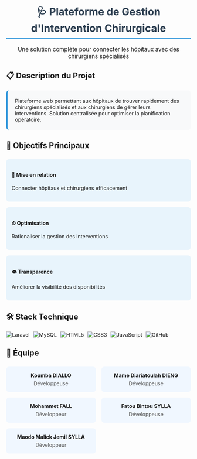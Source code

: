 <div align="center">
  <h1 style="color: #2c3e50; border-bottom: 2px solid #3498db; padding-bottom: 10px;">🩺 Plateforme de Gestion d'Intervention Chirurgicale</h1>
  <p style="font-size: 1.1em;">Une solution complète pour connecter les hôpitaux avec des chirurgiens spécialisés</p>
</div>

<h2>📋 Description du Projet</h2>
<div style="background-color: #f8f9fa; padding: 20px; border-radius: 8px; border-left: 4px solid #3498db; margin: 20px 0;">
  Plateforme web permettant aux hôpitaux de trouver rapidement des chirurgiens spécialisés et aux chirurgiens de gérer leurs interventions. Solution centralisée pour optimiser la planification opératoire.
</div>

<h2>🎯 Objectifs Principaux</h2>
<div style="display: grid; grid-template-columns: repeat(auto-fit, minmax(300px, 1fr)); gap: 15px; margin: 25px 0;">
  <div style="background: #e8f4fc; padding: 15px; border-radius: 8px;">
    <h4>🔗 Mise en relation</h4>
    <p>Connecter hôpitaux et chirurgiens efficacement</p>
  </div>
  <div style="background: #e8f4fc; padding: 15px; border-radius: 8px;">
    <h4>⏱ Optimisation</h4>
    <p>Rationaliser la gestion des interventions</p>
  </div>
  <div style="background: #e8f4fc; padding: 15px; border-radius: 8px;">
    <h4>👁 Transparence</h4>
    <p>Améliorer la visibilité des disponibilités</p>
  </div>
</div>

<h2> 🛠 Stack Technique</h2>
<div style="display: flex; flex-wrap: wrap; gap: 10px; margin: 20px 0;">
  <img src="https://img.shields.io/badge/Laravel-FF2D20?style=for-the-badge&logo=laravel&logoColor=white" alt="Laravel">
  <img src="https://img.shields.io/badge/MySQL-005C84?style=for-the-badge&logo=mysql&logoColor=white" alt="MySQL">
  <img src="https://img.shields.io/badge/HTML5-E34F26?style=for-the-badge&logo=html5&logoColor=white" alt="HTML5">
  <img src="https://img.shields.io/badge/CSS3-1572B6?style=for-the-badge&logo=css3&logoColor=white" alt="CSS3">
  <img src="https://img.shields.io/badge/JavaScript-323330?style=for-the-badge&logo=javascript&logoColor=F7DF1E" alt="JavaScript">
  <img src="https://img.shields.io/badge/GitHub-100000?style=for-the-badge&logo=github&logoColor=white" alt="GitHub">
</div>

<h2>👥 Équipe</h2>
<div style="display: grid; grid-template-columns: repeat(auto-fit, minmax(200px, 1fr)); gap: 15px; margin: 25px 0;">
  <div style="background: #f0f7ff; padding: 15px; border-radius: 8px; text-align: center;">
    <strong>Koumba DIALLO</strong>
    <p style="margin: 5px 0 0; color: #555;">Développeuse</p>
  </div>
  <div style="background: #f0f7ff; padding: 15px; border-radius: 8px; text-align: center;">
    <strong>Mame Diariatoulah DIENG</strong>
    <p style="margin: 5px 0 0; color: #555;">Développeuse</p>
  </div>
  <div style="background: #f0f7ff; padding: 15px; border-radius: 8px; text-align: center;">
    <strong>Mohammet FALL</strong>
    <p style="margin: 5px 0 0; color: #555;">Développeur</p>
  </div>
  <div style="background: #f0f7ff; padding: 15px; border-radius: 8px; text-align: center;">
    <strong>Fatou Bintou SYLLA</strong>
    <p style="margin: 5px 0 0; color: #555;">Développeuse</p>
  </div>
  <div style="background: #f0f7ff; padding: 15px; border-radius: 8px; text-align: center;">
    <strong>Maodo Malick Jemil SYLLA</strong>
    <p style="margin: 5px 0 0; color: #555;">Développeur</p>
  </div>
</div>